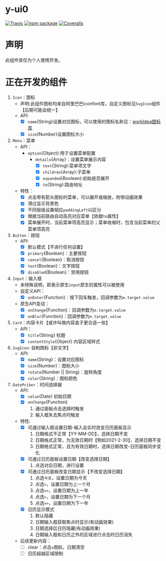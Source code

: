 # y-ui0

[![Travis][build-badge]][build]
[![npm package][npm-badge]][npm]
[![Coveralls][coveralls-badge]][coveralls]

[build-badge]: https://img.shields.io/travis/user/repo/master.png?style=flat-square
[build]: https://travis-ci.org/user/repo

[npm-badge]: https://img.shields.io/npm/v/npm-package.png?style=flat-square
[npm]: https://www.npmjs.org/package/npm-package

[coveralls-badge]: https://img.shields.io/coveralls/user/repo/master.png?style=flat-square
[coveralls]: https://coveralls.io/github/user/repo

# 声明
此组件库仅为个人使用开发。

# 正在开发的组件
1. `Icon`：图标
    - 声明:此组件图标均来自阿里巴巴iconfont库，自定义图标见`SvgIcon`组件【后期可能会统一】
    - API:
        - [x] `name`{String}设置对应图标，可以使用的图标名称见：[workIdea图标库](https://www.iconfont.cn/manage/index?spm=a313x.7781069.1998910419.db775f1f3&manage_type=myprojects&projectId=1256398&keyword=&project_type=&page=)
        - [x] `size`{Number}设置图标大小     
2. `Menu`：菜单
    - API：
        - `option`{Object}:用于设置菜单配置
            - `details`{Array}：设置菜单展示内容
                - [x] `text`{String}:菜单项文字
                - [x] `children`{Array}:子菜单
                - [x] `expanded`{Boolean}:初始是否展开
                - [x] `to`{String}:路由地址
    - 特性：
        - [x] 点击带有箭头图标的菜单，可以展开或缩放，附带动画效果
        - [x] 滑过显示背景色
        - [x] 不同层级设置相应`paddingLeft`以区分
        - [x] 根据当前路由自动高亮对应菜单【依据`to`属性】
        - [x] 菜单展开时，当前菜单项高亮显示；菜单收缩时，包含当前菜单的父菜单项高亮
3. `Button`：按钮
    - API:
        - [x] 默认模式【不进行任何设置】
        - [x] `primary`{Boolean}：主要按钮
        - [x] `cancel`{Boolean}：取消按钮
        - [x] `text`{Boolean}：文字按钮
        - [x] `disabled`{Boolean}：禁用按钮
4. `Input`：输入框
    - 未特殊说明，即表示原生`input`原生的属性可以被使用
    - 自定义API：
        - [X] `onEnter`{Function}：按下回车触发，回调参数为`e.target.value`
    - 原生API变动：
        - [X] `onChange`{Function}：回调参数为`e.target.value`
        - [X] `onBlur`{Function}：回调参数为`e.target.value`
5. `Card`：内容卡片【或许叫做内容盒子更合适一些】
    - API：
        - [X] `title`{String} 标题       
        - [x] `contentStyle`{Object} 内容区域样式
6. `SvgIcon`: 自制图标【非文字】
    - API:
        - [x] `name`{String}：设置对应图标
        - [x] `size`{Number}：图标大小
        - [x] `rotate`{Number || String}：旋转角度
        - [x] `color`{String}：图标颜色
7. `DatePciker`：时间选择器
    - API:
        - [x] `value`{Date} 初始日期
        - [x] `onChange`{Function} 
            1. 通过面板点击选择时触发
            2. 输入框失去焦点时触发
    - 特性:
        - [x] 可通过输入框设置日期-输入会实时改变日历面板显示
            1. 日期格式不正常【YY-MM-DD】，选择日期不变
            2. 日期格式正常，为无效日期时【例如2021-2-30】，选择日期不变
            3. 日期格式正常，且为有效日期时，选择日期改变-日历面板同步变化
        - [x] 可通过日历面板设置日期【改变选择日期】
            1. 点选对应日期，进行设置
        - [x] 可通过日历面板改变日期显示【不改变选择日期】
            1. 点选`今天`，设置日期为今天
            2. 点选`<`，设置日期为上一个月
            3. 点选`<<`，设置日期为上一年
            4. 点选`>`，设置日期为下一个月
            5. 点选`>>`，设置日期为下一年
        - [x] 日历显示模式
            1. 默认隐藏
            2. 日期输入框获取焦点时显示(有动画效果)
            3. 日期选择后日历隐藏(有动画效果)
            4. 日期输入框和日历之外的区域进行点击时日历消失
    - 后续更新内容：
        - [ ] clear：点击`x`图标，日期清空
        - [ ] 日历超越区域限制
